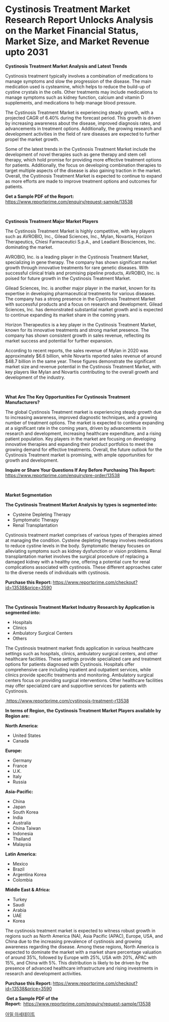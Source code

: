 <p><h1>Cystinosis Treatment Market Research Report Unlocks Analysis on the Market Financial Status, Market Size, and Market Revenue upto 2031</h1></p><p><strong>Cystinosis Treatment Market Analysis and Latest Trends</strong></p>
<p><p>Cystinosis treatment typically involves a combination of medications to manage symptoms and slow the progression of the disease. The main medication used is cysteamine, which helps to reduce the build-up of cystine crystals in the cells. Other treatments may include medications to manage symptoms such as kidney function, calcium and vitamin D supplements, and medications to help manage blood pressure.</p><p>The Cystinosis Treatment Market is experiencing steady growth, with a projected CAGR of 6.40% during the forecast period. This growth is driven by increasing awareness about the disease, improved diagnosis rates, and advancements in treatment options. Additionally, the growing research and development activities in the field of rare diseases are expected to further propel the market growth.</p><p>Some of the latest trends in the Cystinosis Treatment Market include the development of novel therapies such as gene therapy and stem cell therapy, which hold promise for providing more effective treatment options for patients. Additionally, the focus on developing combination therapies to target multiple aspects of the disease is also gaining traction in the market. Overall, the Cystinosis Treatment Market is expected to continue to expand as more efforts are made to improve treatment options and outcomes for patients.</p></p>
<p><strong>Get a Sample PDF of the Report:&nbsp;</strong> <a href="https://www.reportprime.com/enquiry/request-sample/13538">https://www.reportprime.com/enquiry/request-sample/13538</a></p>
<p>&nbsp;</p>
<p><strong>Cystinosis Treatment Major Market Players</strong></p>
<p><p>The Cystinosis Treatment Market is highly competitive, with key players such as AVROBIO, Inc., Gilead Sciences, Inc., Mylan, Novartis, Horizon Therapeutics, Chiesi Farmaceutici S.p.A., and Leadiant Biosciences, Inc. dominating the market.</p><p>AVROBIO, Inc. is a leading player in the Cystinosis Treatment Market, specializing in gene therapy. The company has shown significant market growth through innovative treatments for rare genetic diseases. With successful clinical trials and promising pipeline products, AVROBIO, Inc. is poised for future growth in the Cystinosis Treatment Market.</p><p>Gilead Sciences, Inc. is another major player in the market, known for its expertise in developing pharmaceutical treatments for various diseases. The company has a strong presence in the Cystinosis Treatment Market with successful products and a focus on research and development. Gilead Sciences, Inc. has demonstrated substantial market growth and is expected to continue expanding its market share in the coming years.</p><p>Horizon Therapeutics is a key player in the Cystinosis Treatment Market, known for its innovative treatments and strong market presence. The company has shown consistent growth in sales revenue, reflecting its market success and potential for further expansion.</p><p>According to recent reports, the sales revenue of Mylan in 2020 was approximately $6.6 billion, while Novartis reported sales revenue of around $48.7 billion in the same year. These figures demonstrate the significant market size and revenue potential in the Cystinosis Treatment Market, with key players like Mylan and Novartis contributing to the overall growth and development of the industry.</p></p>
<p>&nbsp;</p>
<p><strong>What Are The Key Opportunities For Cystinosis Treatment Manufacturers?</strong></p>
<p><p>The global Cystinosis Treatment market is experiencing steady growth due to increasing awareness, improved diagnostic techniques, and a growing number of treatment options. The market is expected to continue expanding at a significant rate in the coming years, driven by advancements in research and development, increasing healthcare expenditure, and a rising patient population. Key players in the market are focusing on developing innovative therapies and expanding their product portfolios to meet the growing demand for effective treatments. Overall, the future outlook for the Cystinosis Treatment market is promising, with ample opportunities for growth and development.</p></p>
<p><strong>Inquire or Share Your Questions If Any Before Purchasing This Report:</strong> <a href="https://www.reportprime.com/enquiry/pre-order/13538">https://www.reportprime.com/enquiry/pre-order/13538</a></p>
<p>&nbsp;</p>
<p><strong>Market Segmentation</strong></p>
<p><strong>The Cystinosis Treatment Market Analysis by types is segmented into:</strong></p>
<p><ul><li>Cysteine Depleting Therapy</li><li>Symptomatic Therapy</li><li>Renal Transplantation</li></ul></p>
<p><p>Cystinosis treatment market comprises of various types of therapies aimed at managing the condition. Cysteine depleting therapy involves medications to reduce cystine levels in the body. Symptomatic therapy focuses on alleviating symptoms such as kidney dysfunction or vision problems. Renal transplantation market involves the surgical procedure of replacing a damaged kidney with a healthy one, offering a potential cure for renal complications associated with cystinosis. These different approaches cater to the diverse needs of individuals with cystinosis.</p></p>
<p><strong>Purchase this Report:&nbsp;</strong><a href="https://www.reportprime.com/checkout?id=13538&price=3590">https://www.reportprime.com/checkout?id=13538&price=3590</a></p>
<p>&nbsp;</p>
<p><strong>The Cystinosis Treatment Market Industry Research by Application is segmented into:</strong></p>
<p><ul><li>Hospitals</li><li>Clinics</li><li>Ambulatory Surgical Centers</li><li>Others</li></ul></p>
<p><p>The Cystinosis treatment market finds application in various healthcare settings such as hospitals, clinics, ambulatory surgical centers, and other healthcare facilities. These settings provide specialized care and treatment options for patients diagnosed with Cystinosis. Hospitals offer comprehensive care including inpatient and outpatient services, while clinics provide specific treatments and monitoring. Ambulatory surgical centers focus on providing surgical interventions. Other healthcare facilities may offer specialized care and supportive services for patients with Cystinosis.</p></p>
<p><a href="https://www.reportprime.com/cystinosis-treatment-r13538">&nbsp;https://www.reportprime.com/cystinosis-treatment-r13538</a></p>
<p><strong>In terms of Region, the Cystinosis Treatment Market Players available by Region are:</strong></p>
<p>
    <p> <strong> North America: </strong>
        <ul>
            <li>United States</li>
            <li>Canada</li>
        </ul>
        </p> 
    <p> <strong> Europe: </strong>
        <ul>
            <li>Germany</li>
            <li>France</li>
            <li>U.K.</li>
            <li>Italy</li>
            <li>Russia</li>
        </ul>
        </p> 
    <p> <strong> Asia-Pacific: </strong>
        <ul>
            <li>China</li>
            <li>Japan</li>
            <li>South Korea</li>
            <li>India</li>
            <li>Australia</li>
            <li>China Taiwan</li>
            <li>Indonesia</li>
            <li>Thailand</li>
            <li>Malaysia</li>
        </ul>
        </p> 
    <p> <strong> Latin America: </strong>
        <ul>
            <li>Mexico</li>
            <li>Brazil</li>
            <li>Argentina Korea</li>
            <li>Colombia</li>
        </ul>
        </p> 
    <p> <strong> Middle East & Africa: </strong>
        <ul>
            <li>Turkey</li>
            <li>Saudi</li>
            <li>Arabia</li>
            <li>UAE</li>
            <li>Korea</li>
        </ul>
    </p>
    </p>
<p><p>The cystinosis treatment market is expected to witness robust growth in regions such as North America (NA), Asia Pacific (APAC), Europe, USA, and China due to the increasing prevalence of cystinosis and growing awareness regarding the disease. Among these regions, North America is expected to dominate the market with a market share percentage valuation of around 35%, followed by Europe with 25%, USA with 20%, APAC with 15%, and China with 5%. This distribution is likely to be driven by the presence of advanced healthcare infrastructure and rising investments in research and development activities.</p></p>
<p><strong>Purchase this Report: </strong><a href="https://www.reportprime.com/checkout?id=13538&price=3590">https://www.reportprime.com/checkout?id=13538&price=3590</a></p>
<p>&nbsp;<strong>Get a Sample PDF of the Report:&nbsp;&nbsp;</strong><a href="https://www.reportprime.com/enquiry/request-sample/13538">https://www.reportprime.com/enquiry/request-sample/13538</a></p>
<p><strong></strong></p>
<p><p><a href="https://github.com/sougarounis/Market-Research-Report-List-4/blob/main/277009974899.md">아밀 아세테이트</a></p></p>